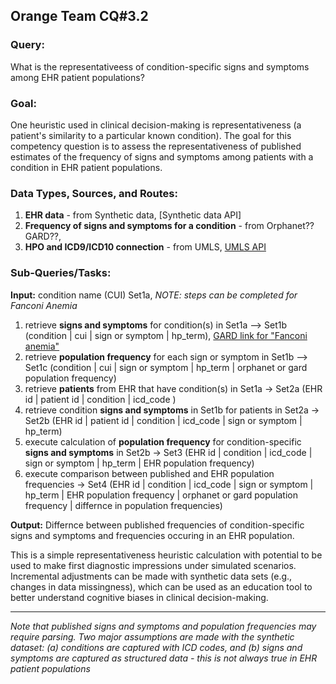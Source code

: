 ## Orange Team CQ#3.2

### Query: 
What is the representativeess of condition-specific signs and symptoms among EHR patient populations?

### Goal:
One heuristic used in clinical decision-making is representativeness (a patient's similarity to a particular known condition). The goal for this competency question is to assess the representativeness of published estimates of the frequency of signs and symptoms among patients with a condition in EHR patient populations.

### Data Types, Sources, and Routes:
1. **EHR data** - from Synthetic data, [Synthetic data API]
2. **Frequency of signs and symptoms for a condition** - from Orphanet?? GARD??,
3. **HPO and ICD9/ICD10 connection** - from UMLS, [UMLS API](https://documentation.uts.nlm.nih.gov/rest/home.html)

### Sub-Queries/Tasks:
**Input:** condition name (CUI) Set1a, *NOTE: steps can be completed for Fanconi Anemia*

1. retrieve **signs and symptoms** for condition(s) in Set1a --> Set1b (condition | cui | sign or symptom | hp_term), [GARD link for "Fanconi anemia"](https://rarediseases.info.nih.gov/diseases/6425/index)
2. retrieve **population frequency** for each sign or symptom in Set1b --> Set1c (condition | cui | sign or symptom | hp_term | orphanet or gard population frequency)
3. retrieve **patients** from EHR that have condition(s) in Set1a -> Set2a (EHR id | patient id | condition | icd_code )
4. retrieve condition **signs and symptoms** in Set1b for patients in Set2a -> Set2b (EHR id | patient id | condition | icd_code | sign or symptom | hp_term)
5. execute calculation of **population frequency** for condition-specific **signs and symptoms** in Set2b -> Set3 (EHR id | condition | icd_code | sign or symptom | hp_term | EHR population frequency)
6. execute comparison between published and EHR population frequencies -> Set4 (EHR id | condition | icd_code | sign or symptom | hp_term | EHR population frequency | orphanet or gard population frequency | differnce in population frequencies)

**Output:** Differnce between published frequencies of condition-specific signs and symptoms and frequencies occuring in an EHR population.

This is a simple representativeness heuristic calculation with potential to be used to make first diagnostic impressions under simulated scenarios. Incremental adjustments can be made with synthetic data sets (e.g., changes in data missingness), which can be used as an education tool to better understand cognitive biases in clinical decision-making.

--------

*Note that published signs and symptoms and population frequencies may require parsing. Two major assumptions are made with the synthetic dataset: (a) conditions are captured with ICD codes, and (b) signs and symptoms are captured as structured data - this is not always true in EHR patient populations*
